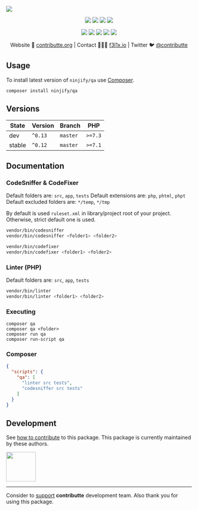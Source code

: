 ![](https://heatbadger.now.sh/github/readme/ninjify/qa/)

<p align=center>
  <a href="https://github.com/ninjify/qa/actions"><img src="https://badgen.net/github/checks/ninjify/qa/master?cache=300"></a>
  <a href="https://coveralls.io/r/ninjify/qa"><img src="https://badgen.net/coveralls/c/github/ninjify/qa?cache=300"></a>
  <a href="https://packagist.org/packages/ninjify/qa"><img src="https://badgen.net/packagist/dm/ninjify/qa"></a>
  <a href="https://packagist.org/packages/ninjify/qa"><img src="https://badgen.net/packagist/v/ninjify/qa"></a>
</p>
<p align=center>
  <a href="https://packagist.org/packages/ninjify/qa"><img src="https://badgen.net/packagist/php/ninjify/qa"></a>
  <a href="https://github.com/ninjify/qa"><img src="https://badgen.net/github/license/ninjify/qa"></a>
  <a href="https://bit.ly/ctteg"><img src="https://badgen.net/badge/support/gitter/cyan"></a>
  <a href="https://bit.ly/cttfo"><img src="https://badgen.net/badge/support/forum/yellow"></a>
  <a href="https://contributte.org/partners.html"><img src="https://badgen.net/badge/sponsor/donations/F96854"></a>
</p>

<p align=center>
Website 🚀 <a href="https://contributte.org">contributte.org</a> | Contact 👨🏻‍💻 <a href="https://f3l1x.io">f3l1x.io</a> | Twitter 🐦 <a href="https://twitter.com/contributte">@contributte</a>
</p>

## Usage

To install latest version of `ninjify/qa` use [Composer](https://getcomposer.com).

```
composer install ninjify/qa
```

## Versions

| State       | Version | Branch   | PHP      |
|-------------|---------|----------|----------|
| dev         | `^0.13` | `master` | `>=7.3` | 
| stable      | `^0.12` | `master` | `>=7.1` |

## Documentation

### CodeSniffer & CodeFixer

Default folders are: `src`, `app`, `tests`
Default extensions are: `php`, `phtml`, `phpt`
Default excluded folders are: `*/temp`, `*/tmp`

By default is used `ruleset.xml` in library/project root of your project. Otherwise, strict default one is used.

```sh
vendor/bin/codesniffer
vendor/bin/codesniffer <folder1> <folder2>
```

```sh
vendor/bin/codefixer
vendor/bin/codefixer <folder1> <folder2>
```

### Linter (PHP)

Default folders are: `src`, `app`, `tests`

```sh
vendor/bin/linter
vendor/bin/linter <folder1> <folder2>
```

### Executing

```
composer qa
composer qa <folder>
composer run qa
composer run-script qa
```

### Composer

```json
{
  "scripts": {
    "qa": [
      "linter src tests",
      "codesniffer src tests"
    ]
  }
}
```

## Development

See [how to contribute](https://contributte.org) to this package. This package is currently maintained by these authors.

<a href="https://github.com/f3l1x">
    <img width="80" height="80" src="https://avatars2.githubusercontent.com/u/538058?v=3&s=80">
</a>

-----

Consider to [support](https://contributte.com/partners) **contributte** development team.
Also thank you for using this package.
